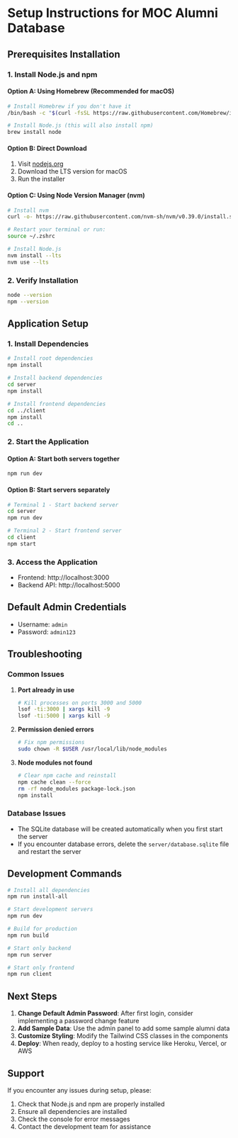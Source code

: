 # Setup Instructions for MOC Alumni Database

## Prerequisites Installation

### 1. Install Node.js and npm

#### Option A: Using Homebrew (Recommended for macOS)
```bash
# Install Homebrew if you don't have it
/bin/bash -c "$(curl -fsSL https://raw.githubusercontent.com/Homebrew/install/HEAD/install.sh)"

# Install Node.js (this will also install npm)
brew install node
```

#### Option B: Direct Download
1. Visit [nodejs.org](https://nodejs.org/)
2. Download the LTS version for macOS
3. Run the installer

#### Option C: Using Node Version Manager (nvm)
```bash
# Install nvm
curl -o- https://raw.githubusercontent.com/nvm-sh/nvm/v0.39.0/install.sh | bash

# Restart your terminal or run:
source ~/.zshrc

# Install Node.js
nvm install --lts
nvm use --lts
```

### 2. Verify Installation
```bash
node --version
npm --version
```

## Application Setup

### 1. Install Dependencies
```bash
# Install root dependencies
npm install

# Install backend dependencies
cd server
npm install

# Install frontend dependencies
cd ../client
npm install
cd ..
```

### 2. Start the Application

#### Option A: Start both servers together
```bash
npm run dev
```

#### Option B: Start servers separately
```bash
# Terminal 1 - Start backend server
cd server
npm run dev

# Terminal 2 - Start frontend server
cd client
npm start
```

### 3. Access the Application
- Frontend: http://localhost:3000
- Backend API: http://localhost:5000

## Default Admin Credentials
- Username: `admin`
- Password: `admin123`

## Troubleshooting

### Common Issues

1. **Port already in use**
   ```bash
   # Kill processes on ports 3000 and 5000
   lsof -ti:3000 | xargs kill -9
   lsof -ti:5000 | xargs kill -9
   ```

2. **Permission denied errors**
   ```bash
   # Fix npm permissions
   sudo chown -R $USER /usr/local/lib/node_modules
   ```

3. **Node modules not found**
   ```bash
   # Clear npm cache and reinstall
   npm cache clean --force
   rm -rf node_modules package-lock.json
   npm install
   ```

### Database Issues
- The SQLite database will be created automatically when you first start the server
- If you encounter database errors, delete the `server/database.sqlite` file and restart the server

## Development Commands

```bash
# Install all dependencies
npm run install-all

# Start development servers
npm run dev

# Build for production
npm run build

# Start only backend
npm run server

# Start only frontend
npm run client
```

## Next Steps

1. **Change Default Admin Password**: After first login, consider implementing a password change feature
2. **Add Sample Data**: Use the admin panel to add some sample alumni data
3. **Customize Styling**: Modify the Tailwind CSS classes in the components
4. **Deploy**: When ready, deploy to a hosting service like Heroku, Vercel, or AWS

## Support

If you encounter any issues during setup, please:
1. Check that Node.js and npm are properly installed
2. Ensure all dependencies are installed
3. Check the console for error messages
4. Contact the development team for assistance 